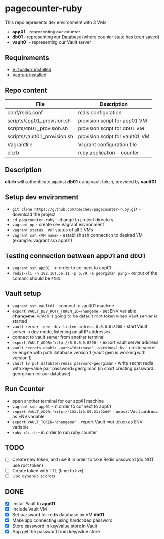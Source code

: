 # pagecounter-ruby
This repo represents dev environment with 3 VMs
- **app01** - representing our counter
- **db01**  - representing our Database (where counter state has been saved)
- **vault01** - representing our Vault server

## Requirements
- [Virtualbox installed](https://www.virtualbox.org/)
- [Vagrant installed](https://www.vagrantup.com/intro/getting-started/install.html)

## Repo content
| File                   | Description                      |
|         ---            |                ---               |
| conf/redis.conf | redis configuration |
| scripts/app01_provision.sh | provision script for app01 VM |
| scripts/db01_provision.sh | provision script for db01 VM |
| scripts/vault01_provision.sh | provision script for vault01 VM |
| Vagrantfile | Vagrant configuration file |
| cli.rb | ruby application - counter |

## Description
**cli.rb** will authenticate against **db01** using vault token, provided by **vault01**

## Setup dev environment
- `git clone https://github.com/berchev/pagecounter-ruby.git` - download the project
- `cd pagecounter-ruby` - change to project directory 
- `vagrant up` - create dev Vagrant environment
- `vagrant status` - will status of all 3 VMs
- `vagrant ssh <VM name>` - establish ssh connection to desired VM (example: vagrant ssh app01)

## Testing connection between app01 and db01
- `vagrant ssh app01` - in order to connect to app01
- `redis-cli -h 192.168.56.11 -p 6379 -a georgiman ping` - output of the comand should be `PONG`

## Vault setup
- `vagrant ssh vault01` - connect to vault01 machine
- `export VAULT_DEV_ROOT_TOKEN_ID=changeme` - set ENV variable **changeme**, which is going to be default root token when Vault server is started
- `vault server -dev -dev-listen-address 0.0.0.0:8200` - start Vault server in dev mode, listening on all IP addresses
- connect to vault server from another terminal
- `export VAULT_ADDR='http://0.0.0.0:8200'` - export vault server address
- `vault secrets enable -path="database" -version=1 kv` - create secret kv engine with path database version 1 (vault gem is working with version 1)
- `vault kv put database/redis password=georgiman` - write secret redis with key-value pair password=georgiman (in short creating password georgiman for our database)

## Run Counter
- open another terminal for our app01 machine
- `vagrant ssh app01` - in order to connect to app01
- `export VAULT_ADDR="http://192.168.56.31:8200"` - export Vault address as ENV variable
- `export VAULT_TOKEN="changeme"` - export Vault root token as ENV variable
- `ruby cli.rb` - in order to run ruby counter 

## TODO
- [ ] Create new token, and use it in order to take Redis password (do NOT use root token)
- [ ] Create token with TTL (time to live)
- [ ] Use dynamic secrets
 
## DONE
- [x] Install Vault to **app01**
- [x] Include Vault VM
- [x] Set password for redis database on VM **db01**
- [x] Make app connecting using hardcoded password
- [x] Store password in key/value store in Vault
- [x] App get the password from key/value store
